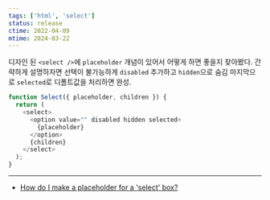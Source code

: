 ```yaml
---
tags: ['html', 'select']
status: release
ctime: 2022-04-09
mtime: 2024-03-22
---
```


디자인 된 `<select />`에  `placeholder` 개념이 있어서 어떻게 하면 좋을지 찾아봤다. 간략하게 설명하자면 선택이 불가능하게 `disabled` 추가하고 `hidden`으로 숨김 마지막으로 `selected`로 디폴트값을 처리하면 완성.

```js
function Select({ placeholder, children }) {
  return (
    <select>
      <option value="" disabled hidden selected>
        {placeholder}
      </option>
      {children}
    </select>
  );
}
```

---

- [How do I make a placeholder for a 'select' box?](https://stackoverflow.com/questions/5805059/how-do-i-make-a-placeholder-for-a-select-box)
